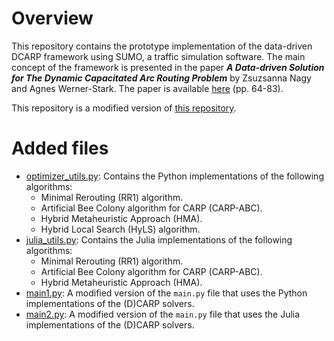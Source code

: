 # Overview
This repository contains the prototype implementation of the data-driven DCARP framework using SUMO, a traffic simulation software. The main concept of the framework is presented in the paper __*A Data-driven Solution for The Dynamic Capacitated Arc Routing Problem*__ by Zsuzsanna Nagy and Agnes Werner-Stark. The paper is available [here](https://www.conferences-scientific.cz/file/9788088203247) (pp. 64-83).

This repository is a modified version of [this repository](https://github.com/HawkTom/DCARP-SUMO-Simulation).

# Added files
- [optimizer_utils.py](utils/optimizer_utils.py): Contains the Python implementations of the following algorithms:
  - Minimal Rerouting (RR1) algorithm.
  - Artificial Bee Colony algorithm for CARP (CARP-ABC).
  - Hybrid Metaheuristic Approach (HMA).
  - Hybrid Local Search (HyLS) algorithm.
- [julia_utils.py](utils/julia_utils.jl): Contains the Julia implementations of the following algorithms:
  - Minimal Rerouting (RR1) algorithm.
  - Artificial Bee Colony algorithm for CARP (CARP-ABC).
  - Hybrid Metaheuristic Approach (HMA).
- [main1.py](main1.py): A modified version of the `main.py` file that uses the Python implementations of the (D)CARP solvers.
- [main2.py](main2.py): A modified version of the `main.py` file that uses the Julia implementations of the (D)CARP solvers.
